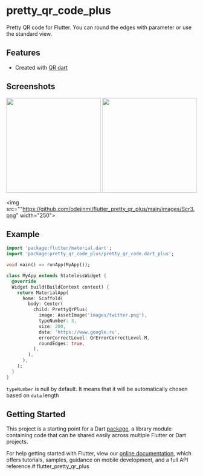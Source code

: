 # pretty_qr_code_plus

Pretty QR code for Flutter. You can round the edges with parameter or use the standard view.

## Features

* Created with [QR dart](https://github.com/kevmoo/qr.dart)

## Screenshots

  <img src="https://github.com/odejinmi/flutter_pretty_qr_plus/main/images/Scr1.png" width="250"> 

  <img src="https://github.com/odejinmi/flutter_pretty_qr_plus/main/images/Scr2.png" width="250"> 

  <img src=""https://github.com/odejinmi/flutter_pretty_qr_plus/main/images/Scr3.png" width="250"> 



## Example

```dart
import 'package:flutter/material.dart';
import 'package:pretty_qr_code_plus/pretty_qr_code.dart_plus';

void main() => runApp(MyApp());

class MyApp extends StatelessWidget {
  @override
  Widget build(BuildContext context) {
    return MaterialApp(
      home: Scaffold(
        body: Center(
          child: PrettyQrPlus(
            image: AssetImage('images/twitter.png'),
            typeNumber: 3,
            size: 200,
            data: 'https://www.google.ru',
            errorCorrectLevel: QrErrorCorrectLevel.M,
            roundEdges: true,
          ),
        ),
      ),
    );
  }
}
```

`typeNumber` is null by default. It means that it will be automatically chosen based on `data` length

## Getting Started

This project is a starting point for a Dart
[package](https://flutter.dev/developing-packages/),
a library module containing code that can be shared easily across
multiple Flutter or Dart projects.

For help getting started with Flutter, view our
[online documentation](https://flutter.dev/docs), which offers tutorials,
samples, guidance on mobile development, and a full API reference.# flutter_pretty_qr_plus
